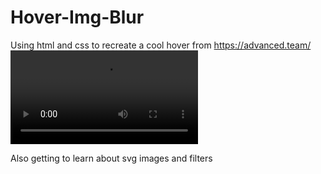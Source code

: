 # Hover-Img-Blur
Using html and css to recreate a cool hover from https://advanced.team/
![hover animation](https://github.com/ShreyashSanjay/Hover-Img-Blur/blob/master/Hover%20animation.mp4)

Also getting to learn about svg images and filters
